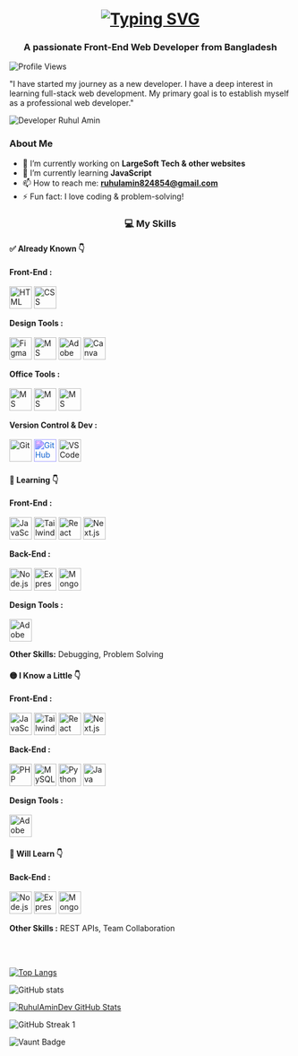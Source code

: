 <h1 align="center">
  <a href="https://git.io/typing-svg">
    <img src="https://readme-typing-svg.herokuapp.com?font=Poppins&weight=600&size=32&pause=1000&color=0E75B6&center=true&vCenter=true&width=800&lines=Hi+👋,+I'm+Ruhul+Amin" alt="Typing SVG" />
  </a>
</h1>

<h3 align="center">A passionate Front-End Web Developer  from Bangladesh</h3>


![Profile Views](https://komarev.com/ghpvc/?username=RuhulAminDev&label=Profile%20views&color=0e75b6&style=flat)

"I have started my journey as a new developer. I have a deep interest in learning full-stack web development. My primary goal is to establish myself as a professional web developer." 


![ Developer Ruhul Amin ](https://scontent.fdac14-1.fna.fbcdn.net/v/t39.30808-1/460829617_122093531066551137_6163513718053497943_n.jpg?stp=dst-jpg_s200x200_tt6&_nc_cat=104&ccb=1-7&_nc_sid=e99d92&_nc_eui2=AeEZeChs7-d0PfL3cGNAAsosMnD8ISoer9AycPwhKh6v0E76NF11m43iWBv6NQU-wZBiLyrq_1Wm6SnQ5mXGD5Y4&_nc_ohc=r_ZMnlNYBZoQ7kNvgHvYHHa&_nc_oc=Adh-D6KxuCkmOnQ96BbU8DsH9SzAE1Mg_w0Og7Utw8Zq9S5TX6qU06AZwSKNX88fbRQ&_nc_zt=24&_nc_ht=scontent.fdac14-1.fna&_nc_gid=AXR9Kqd4Yywx4FwPdezuib1&oh=00_AYBqkznyCWhCSWINkl6BVrn2HU8LTRj__xmrYgdHHJT8XQ&oe=67CFC2A7)


<section class="about-me">
  <h3>About Me</h3>
  <ul>
    <li>🔭 I’m currently working on <strong>LargeSoft Tech & other websites</strong></li>
    <li>🌱 I’m currently learning <strong>JavaScript</strong></li>
    <li>📫 How to reach me: <strong><a href="mailto:ruhulamin824854@gmail.com">ruhulamin824854@gmail.com</a></strong></li>
    <li>⚡ Fun fact: I love coding & problem-solving!</li>
  </ul>
</section>


<h3 align="center">💻 My Skills</h3>


<!-- Already Known -->
<h4 align="left">✅ Already Known 👇</h4>
<p align="left">
  <!-- Frontend -->
  <strong>Front-End :</strong><br/><br/>
  <img src="https://cdn.jsdelivr.net/gh/devicons/devicon/icons/html5/html5-original.svg" width="40" height="40" title="HTML" style="transition: transform 0.3s;" onmouseover="this.style.transform='scale(1.2)';" onmouseout="this.style.transform='scale(1)';"/>
  <img src="https://cdn.jsdelivr.net/gh/devicons/devicon/icons/css3/css3-original.svg" width="40" height="40" title="CSS" style="transition: transform 0.3s;" onmouseover="this.style.transform='scale(1.2)';" onmouseout="this.style.transform='scale(1)';"/>
  
  <!-- Design Tools -->
  <strong>Design Tools :</strong><br/><br/>
  <img src="https://cdn.jsdelivr.net/gh/devicons/devicon/icons/figma/figma-original.svg" width="40" height="40" title="Figma" style="transition: transform 0.3s;" onmouseover="this.style.transform='scale(1.2)';" onmouseout="this.style.transform='scale(1)';"/>
  <img src="https://img.icons8.com/color/48/000000/powerpoint.png" width="40" height="40" title="MS PowerPoint" style="transition: transform 0.3s;" onmouseover="this.style.transform='scale(1.2)';" onmouseout="this.style.transform='scale(1)';"/>
  <img src="https://cdn.jsdelivr.net/gh/devicons/devicon/icons/illustrator/illustrator-plain.svg" width="40" height="40" title="Adobe Illustrator" style="transition: transform 0.3s;" onmouseover="this.style.transform='scale(1.2)';" onmouseout="this.style.transform='scale(1)';"/>
  <img src="https://img.icons8.com/color/48/000000/canva.png" width="40" height="40" title="Canva" style="transition: transform 0.3s;" onmouseover="this.style.transform='scale(1.2)';" onmouseout="this.style.transform='scale(1)';"/>
  
  <!-- Office Tools -->
  <strong>Office Tools :</strong><br/><br/>
  <img src="https://img.icons8.com/color/48/000000/word.png" width="40" height="40" title="MS Word" style="transition: transform 0.3s;" onmouseover="this.style.transform='scale(1.2)';" onmouseout="this.style.transform='scale(1)';"/>
 <img src="https://img.icons8.com/color/48/000000/microsoft-excel-2019.png" width="40" height="40" title="MS Excel" style="transition: transform 0.3s;" onmouseover="this.style.transform='scale(1.2)';" onmouseout="this.style.transform='scale(1)';"/>
  <img src="https://img.icons8.com/color/48/000000/powerpoint.png" width="40" height="40" title="MS PowerPoint" style="transition: transform 0.3s;" onmouseover="this.style.transform='scale(1.2)';" onmouseout="this.style.transform='scale(1)';"/>
  
  <!-- Version Control -->
  <strong>Version Control & Dev :</strong><br/><br/>
  <img src="https://cdn.jsdelivr.net/gh/devicons/devicon/icons/git/git-original.svg" width="40" height="40" title="Git" style="transition: transform 0.3s;" onmouseover="this.style.transform='scale(1.2)';" onmouseout="this.style.transform='scale(1)';"/>
  <img src="https://cdn.jsdelivr.net/gh/devicons/devicon/icons/github/github-original.svg" width="40" height="40" title="GitHub" style="filter: invert(19%) sepia(93%) saturate(1500%) hue-rotate(200deg); transition: transform 0.3s;" onmouseover="this.style.transform='scale(1.2)';" onmouseout="this.style.transform='scale(1)';"/>
  <img src="https://cdn.jsdelivr.net/gh/devicons/devicon/icons/vscode/vscode-original.svg" width="40" height="40" title="VS Code" style="transition: transform 0.3s;" onmouseover="this.style.transform='scale(1.2)';" onmouseout="this.style.transform='scale(1)';"/>
</p>

<!-- Learning -->
<h4 align="left">🌱 Learning 👇</h4>
<p align="left">
  <!-- Frontend -->
  <strong>Front-End :</strong><br/><br/>
  <img src="https://cdn.jsdelivr.net/gh/devicons/devicon/icons/javascript/javascript-original.svg" width="40" height="40" title="JavaScript" style="transition: transform 0.3s;" onmouseover="this.style.transform='scale(1.2)';" onmouseout="this.style.transform='scale(1)';"/>
  <img src="https://img.icons8.com/color/48/000000/tailwindcss.png" width="40" height="40" title="Tailwind CSS" style="transition: transform 0.3s;" onmouseover="this.style.transform='scale(1.2)';" onmouseout="this.style.transform='scale(1)';"/>
  <img src="https://cdn.jsdelivr.net/gh/devicons/devicon/icons/react/react-original.svg" width="40" height="40" title="React" style="transition: transform 0.3s;" onmouseover="this.style.transform='scale(1.2)';" onmouseout="this.style.transform='scale(1)';"/>
  <img src="https://img.icons8.com/color/48/000000/nextjs.png" width="40" height="40" title="Next.js" style="transition: transform 0.3s;" onmouseover="this.style.transform='scale(1.2)';" onmouseout="this.style.transform='scale(1)';"/>
  
  <!-- Backend -->
  <strong>Back-End :</strong><br/><br/>
  <img src="https://cdn.jsdelivr.net/gh/devicons/devicon/icons/nodejs/nodejs-original.svg" width="40" height="40" title="Node.js" style="transition: transform 0.3s;" onmouseover="this.style.transform='scale(1.2)';" onmouseout="this.style.transform='scale(1)';"/>
  <img src="https://img.icons8.com/color/48/000000/express-js.png" width="40" height="40" title="Express.js" style="transition: transform 0.3s;" onmouseover="this.style.transform='scale(1.2)';" onmouseout="this.style.transform='scale(1)';"/>
  <img src="https://cdn.jsdelivr.net/gh/devicons/devicon/icons/mongodb/mongodb-original.svg" width="40" height="40" title="MongoDB" style="transition: transform 0.3s;" onmouseover="this.style.transform='scale(1.2)';" onmouseout="this.style.transform='scale(1)';"/>

  <strong>Design Tools :</strong><br/><br/>
<img src="https://cdn.jsdelivr.net/gh/devicons/devicon/icons/photoshop/photoshop-plain.svg" width="40" height="40" title="Adobe Photoshop" style="transition: transform 0.3s;" onmouseover="this.style.transform='scale(1.2)';" onmouseout="this.style.transform='scale(1)';"/>
  
  <!-- Other Skills -->
  <strong>Other Skills:</strong> Debugging, Problem Solving
</p>

<!-- I Know a Little -->
<h4 align="left">🟡 I Know a Little 👇</h4>
<p align="left">
  <strong>Front-End :</strong><br/><br/>
  <img src="https://cdn.jsdelivr.net/gh/devicons/devicon/icons/javascript/javascript-original.svg" width="40" height="40" title="JavaScript" style="transition: transform 0.3s;" onmouseover="this.style.transform='scale(1.2)';" onmouseout="this.style.transform='scale(1)';"/>
  <img src="https://img.icons8.com/color/48/000000/tailwindcss.png" width="40" height="40" title="Tailwind CSS" style="transition: transform 0.3s;" onmouseover="this.style.transform='scale(1.2)';" onmouseout="this.style.transform='scale(1)';"/>
  <img src="https://cdn.jsdelivr.net/gh/devicons/devicon/icons/react/react-original.svg" width="40" height="40" title="React" style="transition: transform 0.3s;" onmouseover="this.style.transform='scale(1.2)';" onmouseout="this.style.transform='scale(1)';"/>
  <img src="https://img.icons8.com/color/48/000000/nextjs.png" width="40" height="40" title="Next.js" style="transition: transform 0.3s;" onmouseover="this.style.transform='scale(1.2)';" onmouseout="this.style.transform='scale(1)';"/>
  
  <strong>Back-End :</strong><br/><br/>
  <img src="https://cdn.jsdelivr.net/gh/devicons/devicon/icons/php/php-original.svg" width="40" height="40" title="PHP" style="transition: transform 0.3s;" onmouseover="this.style.transform='scale(1.2)';" onmouseout="this.style.transform='scale(1)';"/>
  <img src="https://cdn.jsdelivr.net/gh/devicons/devicon/icons/mysql/mysql-original.svg" width="40" height="40" title="MySQL" style="transition: transform 0.3s;" onmouseover="this.style.transform='scale(1.2)';" onmouseout="this.style.transform='scale(1)';"/>
  <img src="https://cdn.jsdelivr.net/gh/devicons/devicon/icons/python/python-original.svg" width="40" height="40" title="Python" style="transition: transform 0.3s;" onmouseover="this.style.transform='scale(1.2)';" onmouseout="this.style.transform='scale(1)';"/>
  <img src="https://cdn.jsdelivr.net/gh/devicons/devicon/icons/java/java-original.svg" width="40" height="40" title="Java" style="transition: transform 0.3s;" onmouseover="this.style.transform='scale(1.2)';" onmouseout="this.style.transform='scale(1)';"/>

  <strong>Design Tools :</strong><br/><br/>
<img src="https://cdn.jsdelivr.net/gh/devicons/devicon/icons/photoshop/photoshop-plain.svg" width="40" height="40" title="Adobe Photoshop" style="transition: transform 0.3s;" onmouseover="this.style.transform='scale(1.2)';" onmouseout="this.style.transform='scale(1)';"/>
</p>

<!-- Will Learn -->
<h4 align="left">🚀 Will Learn 👇</h4>
<p align="left">
  <strong>Back-End :</strong><br/><br/>
  <img src="https://cdn.jsdelivr.net/gh/devicons/devicon/icons/nodejs/nodejs-original.svg" width="40" height="40" title="Node.js" style="transition: transform 0.3s;" onmouseover="this.style.transform='scale(1.2)';" onmouseout="this.style.transform='scale(1)';"/>
  <img src="https://img.icons8.com/color/48/000000/express-js.png" width="40" height="40" title="Express.js" style="transition: transform 0.3s;" onmouseover="this.style.transform='scale(1.2)';" onmouseout="this.style.transform='scale(1)';"/>
  <img src="https://cdn.jsdelivr.net/gh/devicons/devicon/icons/mongodb/mongodb-original.svg" width="40" height="40" title="MongoDB" style="transition: transform 0.3s;" onmouseover="this.style.transform='scale(1.2)';" onmouseout="this.style.transform='scale(1)';"/><br/>
  
  <strong>Other Skills :</strong> REST APIs, Team Collaboration
</p><br/><br/>


[![Top Langs](https://github-readme-stats.vercel.app/api/top-langs/?username=RuhulAminDev&layout=compact&langs_count=20&theme=radical)](https://github.com/RuhulAminDev)

![GitHub stats](https://github-readme-stats.vercel.app/api?username=RuhulAminDev&show_icons=true)

[![RuhulAminDev GitHub Stats](https://github-readme-stats.vercel.app/api?username=RuhulAminDev&show_icons=true&count_private=true&include_all_commits=true&theme=radical)](https://github.com/RuhulAminDev)


<img src="https://github-readme-streak-stats.herokuapp.com/?user=RuhulAminDev&theme=radical&hide_border=true" alt="GitHub Streak 1">

![Vaunt Badge](https://api.vaunt.dev/v1/github/entities/RuhulAminDev/contributions?format=svg&private=false)  
